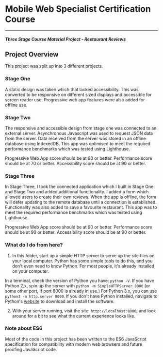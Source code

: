 # Mobile Web Specialist Certification Course
---
#### _Three Stage Course Material Project - Restaurant Reviews_

## Project Overview
This project was split up into 3 different projects.
### **Stage One**
A static design was taken which that lacked accessibility. This was converted to be responsive on different sized displays and accessible for screen reader use. Progressive web app features were also added for offline use.
### **Stage Two**
The responsive and accessible design from stage one was connected to an external server. Asynchronous Javascript was used to request JSON data from the server. Data received from the server was stored in an offline database using IndexedDB.
This app was optimised to meet the required performance benchmarks which was tested using Lighthouse.

Progressive Web App score should be at 90 or better.
Performance score should be at 70 or better.
Accessibility score should be at 90 or better.

### **Stage Three**

In Stage Three, I took the connected application which I built in Stage One and Stage Two and added additional functionality. I added a form which allowed users to create their own reviews. When the app is offline, the form will defer updating to the remote database until a connection is established. Functionality was also added to save a favourite restaurant. This app was to meet the required performance benchmarks which was tested using Lighthouse.

Progressive Web App score should be at 90 or better.
Performance score should be at 90 or better.
Accessibility score should be at 90 or better.

### What do I do from here?

1. In this folder, start up a simple HTTP server to serve up the site files on your local computer. Python has some simple tools to do this, and you don't even need to know Python. For most people, it's already installed on your computer. 

In a terminal, check the version of Python you have: `python -V`. If you have Python 2.x, spin up the server with `python -m SimpleHTTPServer 8000` (or some other port, if port 8000 is already in use.) For Python 3.x, you can use `python3 -m http.server 8000`. If you don't have Python installed, navigate to Python's [website](https://www.python.org/) to download and install the software.

2. With your server running, visit the site: `http://localhost:8000`, and look around for a bit to see what the current experience looks like.

### Note about ES6

Most of the code in this project has been written to the ES6 JavaScript specification for compatibility with modern web browsers and future proofing JavaScript code. 



